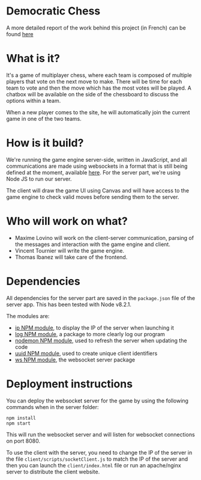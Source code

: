 # Democratic Chess

A more detailed report of the work behind this project (in French) can be found [here](https://github.com/ProtectedVariable/DemocraticChess/raw/master/report/report.pdf)

# What is it?

It's a game of multiplayer chess, where each team is composed of multiple players that vote on the next move to make. There will be time for each team to vote and then the move which has the most votes will be played. A chatbox will be available on the side of the chessboard to discuss the options within a team.

When a new player comes to the site, he will automatically join the current game in one of the two teams.

# How is it build?

We're running the game engine server-side, written in JavaScript, and all communications are made using websockets in a format that is still being defined at the moment, available [here](https://github.com/ProtectedVariable/DemocraticChess/blob/master/communicationProtocol.md). For the server part, we're using Node JS to run our server.

The client will draw the game UI using Canvas and will have access to the game engine to check valid moves before sending them to the server.

# Who will work on what?
 - Maxime Lovino will work on the client-server communication, parsing of the messages and interaction with the game engine and client.
 - Vincent Tournier will write the game engine.
 - Thomas Ibanez will take care of the frontend.
 
 # Dependencies
 All dependencies for the server part are saved in the `package.json` file of the server app. This has been tested with Node v8.2.1.
 
 The modules are:
 - [ip NPM module](https://www.npmjs.com/package/ip), to display the IP of the server when launching it
 - [log NPM module](https://www.npmjs.com/package/log), a package to more clearly log our program
 - [nodemon NPM module](https://www.npmjs.com/package/nodemon), used to refresh the server when updating the code
 - [uuid NPM module](https://www.npmjs.com/package/uuid), used to create unique client identifiers
 - [ws NPM module](https://www.npmjs.com/package/ws), the websocket server package
 
 # Deployment instructions
 You can deploy the websocket server for the game by using the following commands when in the server folder:
 ```
 npm install
 npm start
 ```
 This will run the websocket server and will listen for websocket connections on port 8080.
 
 To use the client with the server, you need to change the IP of the server in the file `client/scripts/socketClient.js` to match the IP of the server and then you can launch the `client/index.html` file or run an apache/nginx server to distribute the client website.

